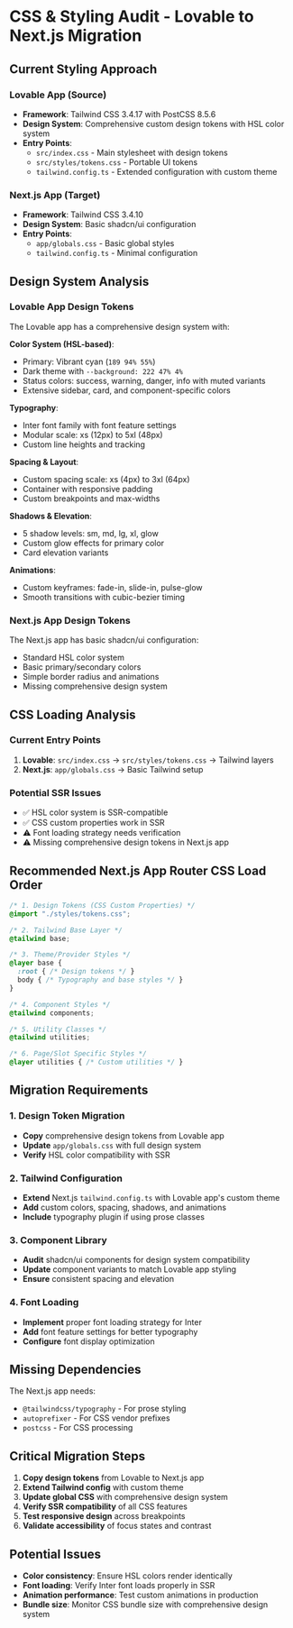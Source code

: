 # CSS & Styling Audit - Lovable to Next.js Migration

## Current Styling Approach

### Lovable App (Source)
- **Framework**: Tailwind CSS 3.4.17 with PostCSS 8.5.6
- **Design System**: Comprehensive custom design tokens with HSL color system
- **Entry Points**: 
  - `src/index.css` - Main stylesheet with design tokens
  - `src/styles/tokens.css` - Portable UI tokens
  - `tailwind.config.ts` - Extended configuration with custom theme

### Next.js App (Target)
- **Framework**: Tailwind CSS 3.4.10
- **Design System**: Basic shadcn/ui configuration
- **Entry Points**: 
  - `app/globals.css` - Basic global styles
  - `tailwind.config.ts` - Minimal configuration

## Design System Analysis

### Lovable App Design Tokens
The Lovable app has a comprehensive design system with:

**Color System (HSL-based)**:
- Primary: Vibrant cyan (`189 94% 55%`)
- Dark theme with `--background: 222 47% 4%`
- Status colors: success, warning, danger, info with muted variants
- Extensive sidebar, card, and component-specific colors

**Typography**:
- Inter font family with font feature settings
- Modular scale: xs (12px) to 5xl (48px)
- Custom line heights and tracking

**Spacing & Layout**:
- Custom spacing scale: xs (4px) to 3xl (64px)
- Container with responsive padding
- Custom breakpoints and max-widths

**Shadows & Elevation**:
- 5 shadow levels: sm, md, lg, xl, glow
- Custom glow effects for primary color
- Card elevation variants

**Animations**:
- Custom keyframes: fade-in, slide-in, pulse-glow
- Smooth transitions with cubic-bezier timing

### Next.js App Design Tokens
The Next.js app has basic shadcn/ui configuration:
- Standard HSL color system
- Basic primary/secondary colors
- Simple border radius and animations
- Missing comprehensive design system

## CSS Loading Analysis

### Current Entry Points
1. **Lovable**: `src/index.css` → `src/styles/tokens.css` → Tailwind layers
2. **Next.js**: `app/globals.css` → Basic Tailwind setup

### Potential SSR Issues
- ✅ HSL color system is SSR-compatible
- ✅ CSS custom properties work in SSR
- ⚠️ Font loading strategy needs verification
- ⚠️ Missing comprehensive design tokens in Next.js app

## Recommended Next.js App Router CSS Load Order

```css
/* 1. Design Tokens (CSS Custom Properties) */
@import "./styles/tokens.css";

/* 2. Tailwind Base Layer */
@tailwind base;

/* 3. Theme/Provider Styles */
@layer base {
  :root { /* Design tokens */ }
  body { /* Typography and base styles */ }
}

/* 4. Component Styles */
@tailwind components;

/* 5. Utility Classes */
@tailwind utilities;

/* 6. Page/Slot Specific Styles */
@layer utilities { /* Custom utilities */ }
```

## Migration Requirements

### 1. Design Token Migration
- **Copy** comprehensive design tokens from Lovable app
- **Update** `app/globals.css` with full design system
- **Verify** HSL color compatibility with SSR

### 2. Tailwind Configuration
- **Extend** Next.js `tailwind.config.ts` with Lovable app's custom theme
- **Add** custom colors, spacing, shadows, and animations
- **Include** typography plugin if using prose classes

### 3. Component Library
- **Audit** shadcn/ui components for design system compatibility
- **Update** component variants to match Lovable app styling
- **Ensure** consistent spacing and elevation

### 4. Font Loading
- **Implement** proper font loading strategy for Inter
- **Add** font feature settings for better typography
- **Configure** font display optimization

## Missing Dependencies

The Next.js app needs:
- `@tailwindcss/typography` - For prose styling
- `autoprefixer` - For CSS vendor prefixes
- `postcss` - For CSS processing

## Critical Migration Steps

1. **Copy design tokens** from Lovable to Next.js app
2. **Extend Tailwind config** with custom theme
3. **Update global CSS** with comprehensive design system
4. **Verify SSR compatibility** of all CSS features
5. **Test responsive design** across breakpoints
6. **Validate accessibility** of focus states and contrast

## Potential Issues

- **Color consistency**: Ensure HSL colors render identically
- **Font loading**: Verify Inter font loads properly in SSR
- **Animation performance**: Test custom animations in production
- **Bundle size**: Monitor CSS bundle size with comprehensive design system

